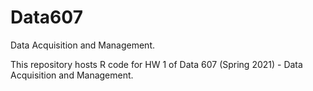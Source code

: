 # Data607
Data Acquisition and Management.

This repository hosts R code for HW 1 of Data 607 (Spring 2021) - Data Acquisition and Management. 
